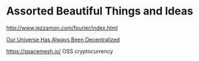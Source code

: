 # Assorted Beautiful Things and Ideas

http://www.jezzamon.com/fourier/index.html

[Our Universe Has Always Been Decentralized](https://tomer-afek-spacemesh.medium.com/our-universe-has-always-been-decentralized-56ceba1e4a89)

https://spacemesh.io/ OSS cryptocurrency
